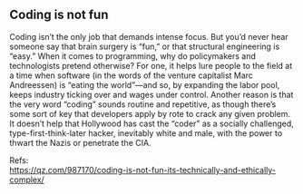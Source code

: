 ## Coding is not fun

Coding isn’t the only job that demands intense focus. But you’d never hear someone say that brain surgery is “fun,” or that structural engineering is “easy.” When it comes to programming, why do policymakers and technologists pretend otherwise? For one, it helps lure people to the field at a time when software (in the words of the venture capitalist Marc Andreessen) is “eating the world”—and so, by expanding the labor pool, keeps industry ticking over and wages under control. Another reason is that the very word “coding” sounds routine and repetitive, as though there’s some sort of key that developers apply by rote to crack any given problem. It doesn’t help that Hollywood has cast the “coder” as a socially challenged, type-first-think-later hacker, 
inevitably white and male, with the power to thwart the Nazis or penetrate the CIA.

Refs:  
https://qz.com/987170/coding-is-not-fun-its-technically-and-ethically-complex/
